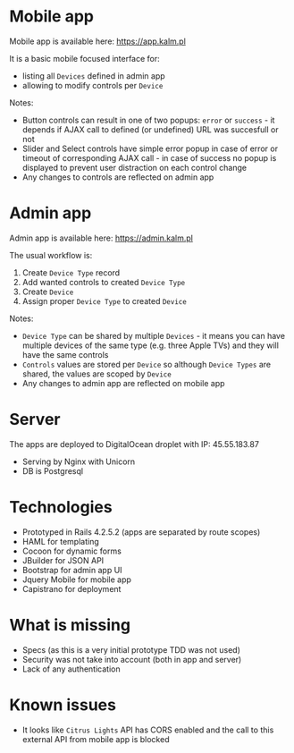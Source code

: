 # Mobile app

Mobile app is available here: https://app.kalm.pl

It is a basic mobile focused interface for:
* listing all `Devices` defined in admin app
* allowing to modify controls per `Device`

Notes:

* Button controls can result in one of two popups: `error` or `success` - it depends if AJAX call to defined (or undefined) URL was succesfull or not
* Slider and Select controls have simple error popup in case of error or timeout of corresponding AJAX call - in case of success no popup is displayed to prevent user distraction on each control change
* Any changes to controls are reflected on admin app

# Admin app

Admin app is available here: https://admin.kalm.pl

The usual workflow is:

1. Create `Device Type` record
2. Add wanted controls to created `Device Type`
3. Create `Device`
4. Assign proper `Device Type` to created `Device`

Notes:

* `Device Type` can be shared by multiple `Devices` - it means you can have multiple devices of the same type (e.g. three Apple TVs) and they will have the same controls
* `Controls` values are stored per `Device` so although `Device Types` are shared, the values are scoped by `Device`
* Any changes to admin app are reflected on mobile app

# Server

The apps are deployed to DigitalOcean droplet with IP: 45.55.183.87
* Serving by Nginx with Unicorn
* DB is Postgresql

# Technologies

* Prototyped in Rails 4.2.5.2 (apps are separated by route scopes)
* HAML for templating
* Cocoon for dynamic forms
* JBuilder for JSON API
* Bootstrap for admin app UI
* Jquery Mobile for mobile app
* Capistrano for deployment

# What is missing

* Specs (as this is a very initial prototype TDD was not used)
* Security was not take into account (both in app and server)
* Lack of any authentication

# Known issues

* It looks like `Citrus Lights` API has CORS enabled and the call to this external API from mobile app is blocked
